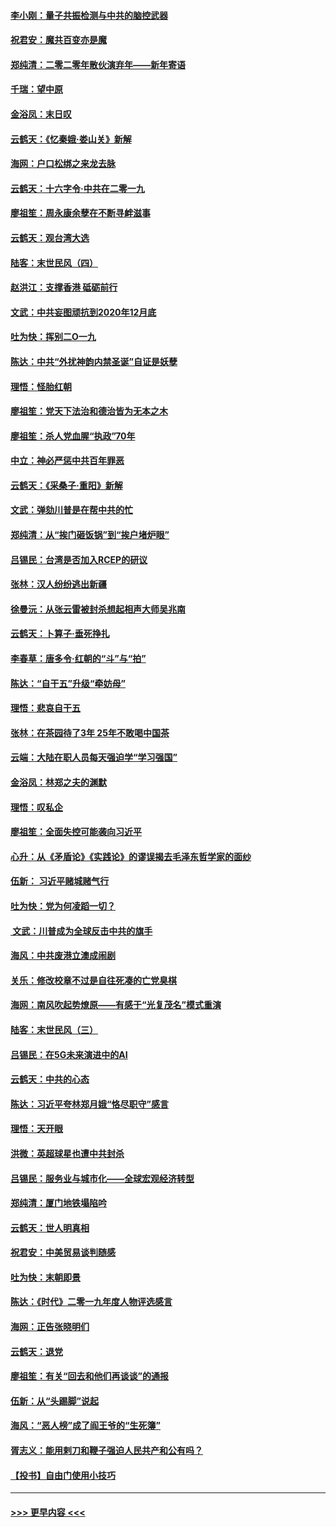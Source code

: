 #### [李小刚：量子共振检测与中共的脑控武器](../pages/nsc993/n11754518.md?t=12302201) 
#### [祝君安：魔共百变亦是魔](../pages/nsc993/n11754469.md?t=12302201) 
#### [郑纯清：二零二零年散伙演弃年——新年寄语](../pages/nsc993/n11754195.md?t=12302201) 
#### [千瑞：望中原](../pages/nsc993/n11754159.md?t=12302201) 
#### [金浴凤：末日叹](../pages/nsc993/n11752359.md?t=12302201) 
#### [云鹤天：《忆秦娥‧娄山关》新解](../pages/nsc993/n11752348.md?t=12302201) 
#### [海网：户口松绑之来龙去脉](../pages/nsc993/n11752328.md?t=12302201) 
#### [云鹤天：十六字令‧中共在二零一九](../pages/nsc993/n11752305.md?t=12302201) 
#### [廖祖笙：周永康余孽在不断寻衅滋事](../pages/nsc993/n11751013.md?t=12302201) 
#### [云鹤天：观台湾大选](../pages/nsc993/n11751007.md?t=12302201) 
#### [陆客：末世民风（四）](../pages/nsc993/n11749203.md?t=12302201) 
#### [赵洪江：支撑香港 砥砺前行](../pages/nsc993/n11748482.md?t=12302201) 
#### [文武：中共妄图顽抗到2020年12月底](../pages/nsc993/n11748446.md?t=12302201) 
#### [吐为快：挥别二O一九](../pages/nsc993/n11748411.md?t=12302201) 
#### [陈达：中共“外扰神韵内禁圣诞”自证是妖孽](../pages/nsc993/n11748226.md?t=12302201) 
#### [理悟：怪胎红朝](../pages/nsc993/n11748206.md?t=12302201) 
#### [廖祖笙：党天下法治和德治皆为无本之木](../pages/nsc993/n11748135.md?t=12302201) 
#### [廖祖笙：杀人党血腥“执政”70年](../pages/nsc993/n11745144.md?t=12302201) 
#### [中立：神必严惩中共百年罪恶](../pages/nsc993/n11744970.md?t=12302201) 
#### [云鹤天：《采桑子‧重阳》新解](../pages/nsc993/n11744948.md?t=12302201) 
#### [文武：弹劾川普是在帮中共的忙](../pages/nsc993/n11744758.md?t=12302201) 
#### [郑纯清：从“挨门砸饭锅”到“挨户堵炉眼”](../pages/nsc993/n11744745.md?t=12302201) 
#### [吕锡民：台湾是否加入RCEP的研议](../pages/nsc993/n11744701.md?t=12302201) 
#### [张林：汉人纷纷逃出新疆](../pages/nsc993/n11743530.md?t=12302201) 
#### [徐曼沅：从张云雷被封杀想起相声大师吴兆南](../pages/nsc993/n11741816.md?t=12302201) 
#### [云鹤天：卜算子‧垂死挣扎](../pages/nsc993/n11739956.md?t=12302201) 
#### [李春草：唐多令‧红朝的“斗”与“拍”](../pages/nsc993/n11739830.md?t=12302201) 
#### [陈达：“自干五”升级“牵妨母”](../pages/nsc993/n11739724.md?t=12302201) 
#### [理悟：悲哀自干五](../pages/nsc993/n11739547.md?t=12302201) 
#### [张林：在茶园待了3年 25年不敢喝中国茶](../pages/nsc993/n11739240.md?t=12302201) 
#### [云端：大陆在职人员每天强迫学“学习强国”](../pages/nsc993/n11738735.md?t=12302201) 
#### [金浴凤：林郑之夫的渊默](../pages/nsc993/n11737735.md?t=12302201) 
#### [理悟：叹私企](../pages/nsc993/n11737715.md?t=12302201) 
#### [廖祖笙：全面失控可能袭向习近平](../pages/nsc993/n11737704.md?t=12302201) 
#### [心升：从《矛盾论》《实践论》的谬误揭去毛泽东哲学家的面纱](../pages/nsc993/n11736962.md?t=12302201) 
#### [伍新： 习近平赌城赌气行](../pages/nsc993/n11736929.md?t=12302201) 
#### [吐为快：党为何凌蹈一切？](../pages/nsc993/n11736915.md?t=12302201) 
#### [ 文武：川普成为全球反击中共的旗手](../pages/nsc993/n11736882.md?t=12302201) 
#### [海风：中共废港立澳成闹剧](../pages/nsc993/n11735857.md?t=12302201) 
#### [关乐：修改校章不过是自往死凑的亡党臭棋](../pages/nsc993/n11735097.md?t=12302201) 
#### [海网：南风吹起势燎原——有感于“光复茂名”模式重演](../pages/nsc993/n11732308.md?t=12302201) 
#### [陆客：末世民风（三）](../pages/nsc993/n11732211.md?t=12302201) 
#### [吕锡民：在5G未来演进中的AI](../pages/nsc993/n11730010.md?t=12302201) 
#### [云鹤天：中共的心态](../pages/nsc993/n11729906.md?t=12302201) 
#### [陈达：习近平夸林郑月娥“恪尽职守”感言](../pages/nsc993/n11729881.md?t=12302201) 
#### [理悟：天开眼](../pages/nsc993/n11729699.md?t=12302201) 
#### [洪微：英超球星也遭中共封杀](../pages/nsc993/n11727243.md?t=12302201) 
#### [吕锡民：服务业与城市化——全球宏观经济转型](../pages/nsc993/n11725845.md?t=12302201) 
#### [郑纯清：厦门地铁塌陷吟](../pages/nsc993/n11725813.md?t=12302201) 
#### [云鹤天：世人明真相](../pages/nsc993/n11725621.md?t=12302201) 
#### [祝君安：中美贸易谈判随感](../pages/nsc993/n11725609.md?t=12302201) 
#### [吐为快：末朝即景](../pages/nsc993/n11723365.md?t=12302201) 
#### [陈达：《时代》二零一九年度人物评选感言](../pages/nsc993/n11723337.md?t=12302201) 
#### [海网：正告张晓明们](../pages/nsc993/n11723228.md?t=12302201) 
#### [云鹤天：退党](../pages/nsc993/n11723056.md?t=12302201) 
#### [廖祖笙：有关“回去和他们再谈谈”的通报](../pages/nsc993/n11722442.md?t=12302201) 
#### [伍新：从“头踢脚”说起](../pages/nsc993/n11722429.md?t=12302201) 
#### [海风：“恶人榜”成了阎王爷的“生死簿”](../pages/nsc993/n11722272.md?t=12302201) 
#### [胥志义：能用剌刀和鞭子强迫人民共产和公有吗？](../pages/nsc993/n11720569.md?t=12302201) 
#### [【投书】自由门使用小技巧](../pages/nsc993/n11720180.md?t=12302201) 

----
#### [ >>> 更早内容 <<< ](../indexes/nsc993-earlier.md)
